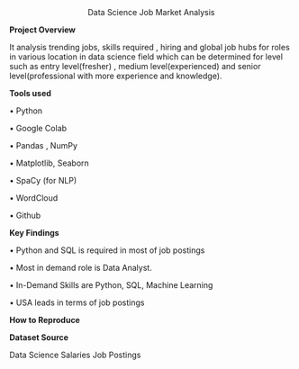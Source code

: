 <div align="center">
Data Science Job Market Analysis
</div>                  

**Project Overview**

It analysis trending jobs, skills required , hiring and global job hubs for roles in various location in data science field which can be determined for level such as entry level(fresher) , medium level(experienced) and senior level(professional with more experience and knowledge).

**Tools used**

•	Python

•	Google Colab

•	Pandas , NumPy

•	Matplotlib, Seaborn

•	SpaCy (for NLP)

•	WordCloud

•	Github


**Key Findings**

•	Python and SQL is required in most of job postings

•	Most in demand role is Data Analyst. 

•	In-Demand Skills are Python, SQL, Machine Learning

•	USA leads in terms of job postings



**How to Reproduce**



**Dataset Source**

Data Science Salaries Job Postings

